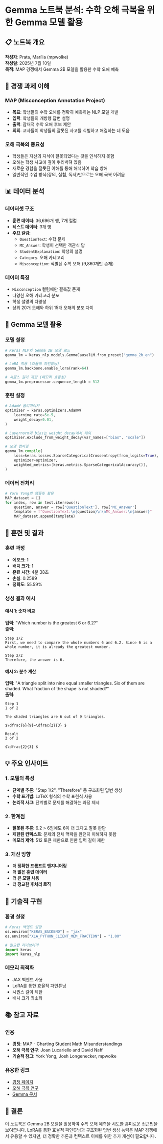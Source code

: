 # Gemma 노트북 분석: 수학 오해 극복을 위한 Gemma 모델 활용

## 📋 노트북 개요

**작성자**: Prata, Marília (mpwolke)  
**작성일**: 2025년 7월 10일  
**목적**: MAP 경쟁에서 Gemma 2B 모델을 활용한 수학 오해 예측

## 🎯 경쟁 과제 이해

### MAP (Misconception Annotation Project)
- **목표**: 학생들의 수학 오해를 정확히 예측하는 NLP 모델 개발
- **입력**: 학생들의 개방형 답변 설명
- **출력**: 잠재적 수학 오해 후보 제안
- **의의**: 교사들이 학생들의 잘못된 사고를 식별하고 해결하는 데 도움

### 오해 극복의 중요성
- 학생들은 자신의 지식이 잘못되었다는 것을 인식하지 못함
- 오해는 학생 사고에 깊이 뿌리박혀 있음
- 새로운 경험을 잘못된 이해를 통해 해석하여 학습 방해
- 일반적인 수업 방식(강의, 실험, 독서)만으로는 오해 극복 어려움

## 📊 데이터 분석

### 데이터셋 구조
- **훈련 데이터**: 36,696개 행, 7개 컬럼
- **테스트 데이터**: 3개 행
- **주요 컬럼**:
  - `QuestionText`: 수학 문제
  - `MC_Answer`: 학생이 선택한 객관식 답
  - `StudentExplanation`: 학생의 설명
  - `Category`: 오해 카테고리
  - `Misconception`: 식별된 수학 오해 (9,860개만 존재)

### 데이터 특징
- `Misconception` 컬럼에만 결측값 존재
- 다양한 오해 카테고리 분포
- 학생 설명의 다양성
- 상위 20개 오해와 하위 15개 오해의 분포 차이

## 🤖 Gemma 모델 활용

### 모델 설정
```python
# Keras NLP와 Gemma 2B 모델 로드
gemma_lm = keras_nlp.models.GemmaCausalLM.from_preset("gemma_2b_en")

# LoRA 적용 (효율적 파인튜닝)
gemma_lm.backbone.enable_lora(rank=64)

# 시퀀스 길이 제한 (메모리 효율성)
gemma_lm.preprocessor.sequence_length = 512
```

### 훈련 설정
```python
# AdamW 옵티마이저
optimizer = keras.optimizers.AdamW(
    learning_rate=5e-5,
    weight_decay=0.01,
)

# Layernorm과 bias는 weight decay에서 제외
optimizer.exclude_from_weight_decay(var_names=["bias", "scale"])

# 모델 컴파일
gemma_lm.compile(
    loss=keras.losses.SparseCategoricalCrossentropy(from_logits=True),
    optimizer=optimizer,
    weighted_metrics=[keras.metrics.SparseCategoricalAccuracy()],
)
```

### 데이터 전처리
```python
# York Yong의 템플릿 활용
MAP_dataset = []
for index, row in test.iterrows():
    question, answer = row['QuestionText'], row['MC_Answer']
    template = f"QuestionText:\n{question}\n\nMC_Answer:\n{answer}"
    MAP_dataset.append(template)
```

## 🚀 훈련 및 결과

### 훈련 과정
- **에포크**: 1
- **배치 크기**: 1
- **훈련 시간**: 4분 38초
- **손실**: 0.2589
- **정확도**: 55.59%

### 생성 결과 예시

#### 예시 1: 숫자 비교
**입력**: "Which number is the greatest 6 or 6.2?"  
**출력**: 
```
Step 1/2
First, we need to compare the whole numbers 6 and 6.2. Since 6 is a whole number, it is already the greatest number.

Step 2/2
Therefore, the answer is 6.
```

#### 예시 2: 분수 계산
**입력**: "A triangle split into nine equal smaller triangles. Six of them are shaded. What fraction of the shape is not shaded?"  
**출력**:
```
Step 1
1 of 2

The shaded triangles are 6 out of 9 triangles.

$\dfrac{6}{9}=\dfrac{2}{3} $

Result
2 of 2

$\dfrac{2}{3} $
```

## 💡 주요 인사이트

### 1. 모델의 특성
- **단계별 추론**: "Step 1/2", "Therefore" 등 구조화된 답변 생성
- **수학 표기법**: LaTeX 형식의 수학 표현식 사용
- **논리적 사고**: 단계별로 문제를 해결하는 과정 제시

### 2. 한계점
- **잘못된 추론**: 6.2 > 6임에도 6이 더 크다고 잘못 판단
- **제한된 컨텍스트**: 문제의 전체 맥락을 완전히 이해하지 못함
- **메모리 제약**: 512 토큰 제한으로 인한 입력 길이 제한

### 3. 개선 방향
- **더 정확한 프롬프트 엔지니어링**
- **더 많은 훈련 데이터**
- **더 큰 모델 사용**
- **더 정교한 후처리 로직**

## 🔧 기술적 구현

### 환경 설정
```python
# Keras 백엔드 설정
os.environ["KERAS_BACKEND"] = "jax"
os.environ["XLA_PYTHON_CLIENT_MEM_FRACTION"] = "1.00"

# 필요한 라이브러리
import keras
import keras_nlp
```

### 메모리 최적화
- JAX 백엔드 사용
- LoRA를 통한 효율적 파인튜닝
- 시퀀스 길이 제한
- 배치 크기 최소화

## 📚 참고 자료

### 인용
- **경쟁**: MAP - Charting Student Math Misunderstandings
- **오해 극복 연구**: Joan Lucariello and David Naff
- **기술적 참고**: York Yong, Josh Longenecker, mpwolke

### 유용한 링크
- [경쟁 페이지](https://www.kaggle.com/competitions/map-charting-student-math-misunderstandings/overview)
- [오해 극복 연구](https://www.apa.org/education-career/k12/misconceptions)
- [Gemma 문서](https://ai.google.dev/gemma/docs/lora_tuning#load_dataset)

## 🎯 결론

이 노트북은 Gemma 2B 모델을 활용하여 수학 오해 예측을 시도한 흥미로운 접근법을 보여줍니다. LoRA를 통한 효율적 파인튜닝과 구조화된 답변 생성 능력은 MAP 경쟁에서 유용할 수 있지만, 더 정확한 추론과 컨텍스트 이해를 위한 추가 개선이 필요합니다. 